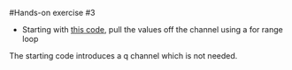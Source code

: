 #Hands-on exercise #3

- Starting with [this code](https://go.dev/play/p/MvL6uamrJP), pull the values off the channel using a for range loop

The starting code introduces a q channel which is not needed.